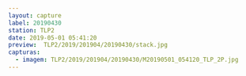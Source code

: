 ```yaml
---
layout: capture
label: 20190430
station: TLP2
date: 2019-05-01 05:41:20
preview:  TLP2/2019/201904/20190430/stack.jpg
capturas:
  - imagem: TLP2/2019/201904/20190430/M20190501_054120_TLP_2P.jpg
---
```

